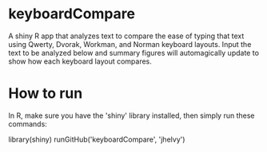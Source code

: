 # keyboardCompare
A shiny R app that analyzes text to compare the ease of typing that text using Qwerty, Dvorak, Workman, and Norman keyboard layouts. Input the text to be analyzed below and summary figures will automagically update to show how each keyboard layout compares.

# How to run
In R, make sure you have the 'shiny' library installed, then simply run these commands:

library(shiny)
runGitHub('keyboardCompare', 'jhelvy')
